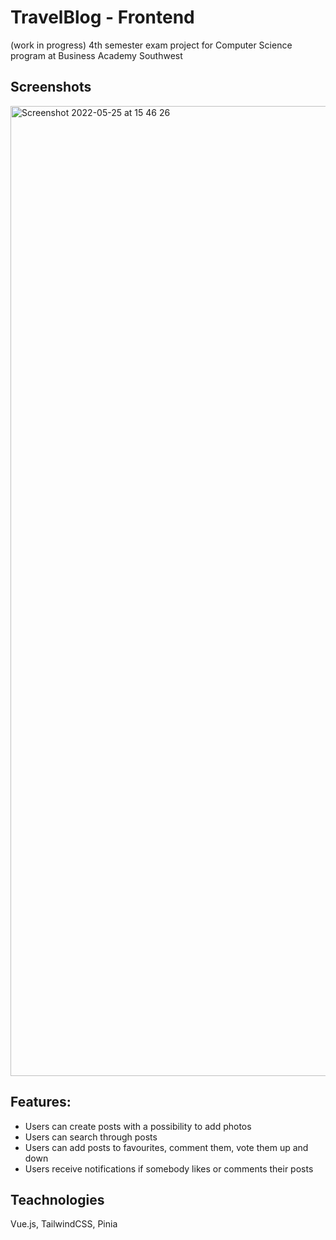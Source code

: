 # TravelBlog - Frontend

(work in progress)
4th semester exam project for Computer Science program at Business Academy Southwest

## Screenshots
<img width="1552" alt="Screenshot 2022-05-25 at 15 46 26" src="https://user-images.githubusercontent.com/71661786/170278809-5e9a54a7-7c9a-4d24-9543-320a2ca6ad8f.png">

## Features:
- Users can create posts with a possibility to add photos
- Users can search through posts
- Users can add posts to favourites, comment them, vote them up and down
- Users receive notifications if somebody likes or comments their posts

## Teachnologies
Vue.js, TailwindCSS, Pinia
